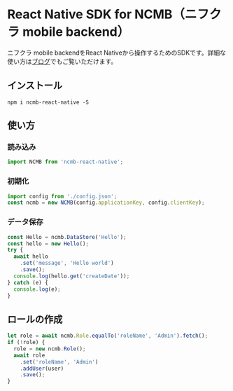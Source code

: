 # React Native SDK for NCMB（ニフクラ mobile backend）

ニフクラ mobile backendをReact Nativeから操作するためのSDKです。詳細な使い方は[ブログ](https://blog.mbaas.nifcloud.com/archive/category/ReactNativeSDK)でもご覧いただけます。

## インストール

```
npm i ncmb-react-native -S
```

## 使い方

### 読み込み

```javascript
import NCMB from 'ncmb-react-native';
```

### 初期化

```javascript
import config from './config.json';
const ncmb = new NCMB(config.applicationKey, config.clientKey);
```

### データ保存

```js
const Hello = ncmb.DataStore('Hello');
const hello = new Hello();
try {
  await hello
    .set('message', 'Hello world')
    .save();
  console.log(hello.get('createDate'));
} catch (e) {
  console.log(e);
}
```

## ロールの作成

```js
let role = await ncmb.Role.equalTo('roleName', 'Admin').fetch();
if (!role) {
  role = new ncmb.Role();
  await role
    .set('roleName', 'Admin')
    .addUser(user)
    .save();
}
```
